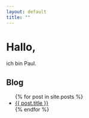 ```yaml
---
layout: default
title: ""
---
```


# Hallo, 
ich bin Paul.

## Blog
<ul>
  {% for post in site.posts %}
	<li>
		<a href="{{ post.url }}">{{ post.title }}</a>
	</li>
  {% endfor %}
</ul>